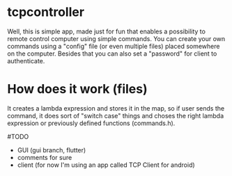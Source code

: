 # tcpcontroller
Well, this is simple app, made just for fun that enables a possibility to remote control computer using simple commands.
You can create your own commands using a "config" file (or even multiple files) placed somewhere on the computer. Besides that
you can also set a "password" for client to authenticate.

# How does it work (files)
It creates a lambda expression and stores it in the map, so if user sends the command, it does sort of "switch case" things
and choses the right lambda expression or previously defined functions (commands.h).

#TODO
- GUI (gui branch, flutter)
- comments for sure
- client (for now I'm using an app called TCP Client for android)
